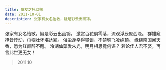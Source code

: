 ```yaml
---
title: 依友之托以赠
date: 2011-10-01
description: 张家有女名怡敏，疑是彩云出画锦。
---
```


张家有女名怡敏，疑是彩云出画锦。
激赏百花俱零落，流观浮辰庶西隐。
群雄窥掩皆悸动，巾帼壮怀堪达颖。
俗尘逢幸得攀谈，不禁魂飞凌绝顶。
缘绕南国闻天香，愿为红颜醉不醒。
泠湖仙蕖发朱光，明月相思竟何语？
若论佳人君不娶，再言此世更无女！

> 2011.10